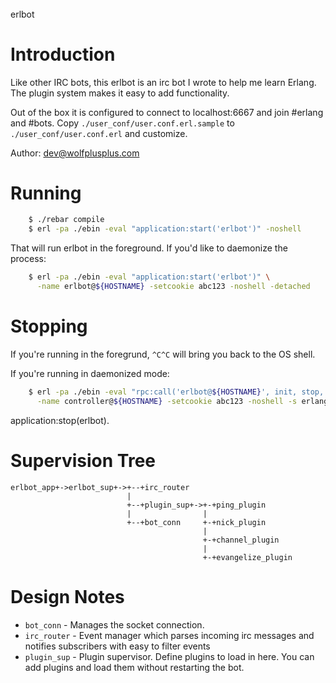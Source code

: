 ######
erlbot
######


Introduction
============

Like other IRC bots, this erlbot is an irc bot I wrote to help me learn Erlang.
The plugin system makes it easy to add functionality.

Out of the box it is configured to connect to localhost:6667 and join #erlang
and #bots. Copy ``./user_conf/user.conf.erl.sample`` to
``./user_conf/user.conf.erl`` and customize.

Author: dev@wolfplusplus.com


Running
=======

```bash
    $ ./rebar compile
    $ erl -pa ./ebin -eval "application:start('erlbot')" -noshell
```

That will run erlbot in the foreground. If you'd like to daemonize the process:

```bash
    $ erl -pa ./ebin -eval "application:start('erlbot')" \
      -name erlbot@${HOSTNAME} -setcookie abc123 -noshell -detached
```


Stopping
========

If you're running in the foregrund, ``^C^C`` will bring you back to the OS
shell.

If you're running in daemonized mode:

```bash
    $ erl -pa ./ebin -eval "rpc:call('erlbot@${HOSTNAME}', init, stop, [])" \
      -name controller@${HOSTNAME} -setcookie abc123 -noshell -s erlang halt
```

application:stop(erlbot).


Supervision Tree
================

```
erlbot_app+->erlbot_sup+->+--+irc_router
                          |
                          +--+plugin_sup+->+-+ping_plugin
                          |                |
                          +--+bot_conn     +-+nick_plugin
                                           |
                                           +-+channel_plugin
                                           |
                                           +-+evangelize_plugin
```


Design Notes
============

* ``bot_conn`` - Manages the socket connection.
* ``irc_router`` - Event manager which parses incoming irc messages and notifies
  subscribers with easy to filter events
* ``plugin_sup`` - Plugin supervisor.  Define plugins to load in here.  You can add
  plugins and load them without restarting the bot.
